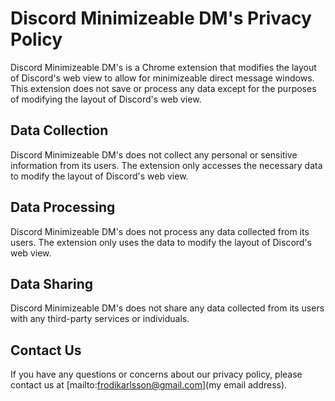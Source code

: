 # Discord Minimizeable DM's Privacy Policy

Discord Minimizeable DM's is a Chrome extension that modifies the layout of Discord's web view to allow for minimizeable direct message windows. This extension does not save or process any data except for the purposes of modifying the layout of Discord's web view.

## Data Collection

Discord Minimizeable DM's does not collect any personal or sensitive information from its users. The extension only accesses the necessary data to modify the layout of Discord's web view.

## Data Processing

Discord Minimizeable DM's does not process any data collected from its users. The extension only uses the data to modify the layout of Discord's web view.

## Data Sharing

Discord Minimizeable DM's does not share any data collected from its users with any third-party services or individuals.

## Contact Us

If you have any questions or concerns about our privacy policy, please contact us at [mailto:frodikarlsson@gmail.com](my email address).
